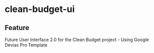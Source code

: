 # clean-budget-ui

## Feature
Future User Interface 2.0 for the Clean Budget project - Using Google Devias Pro Template

